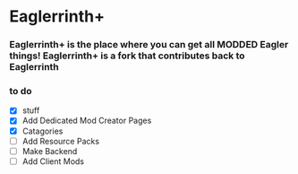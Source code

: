 # Eaglerrinth+
### Eaglerrinth+ is the place where you can get all MODDED Eagler things! Eaglerrinth+ is a fork that contributes back to Eaglerrinth
### to do
- [x] stuff
- [x]  Add Dedicated Mod Creator Pages
- [x]  Catagories
- [ ] Add Resource Packs
- [ ] Make Backend
- [ ] Add Client Mods